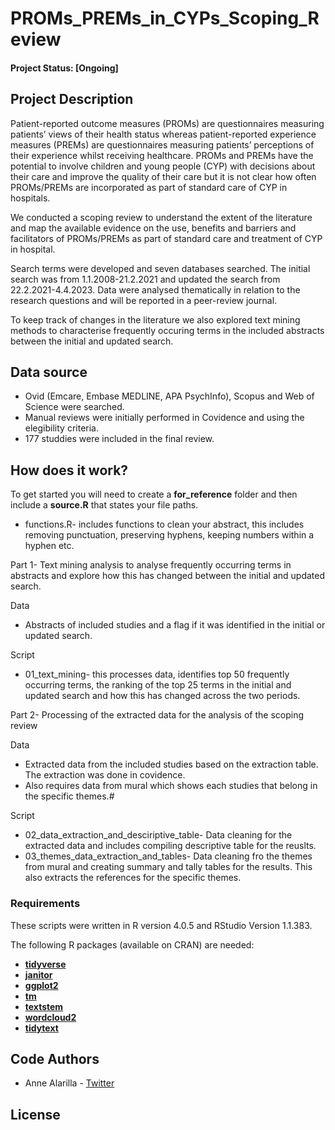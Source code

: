 # PROMs_PREMs_in_CYPs_Scoping_Review
#### Project Status: [Ongoing]

## Project Description
Patient-reported outcome measures (PROMs) are questionnaires measuring patients’ views of their health status whereas patient-reported experience measures (PREMs) are questionnaires measuring patients’ perceptions of their experience whilst receiving healthcare. PROMs and PREMs have the potential to involve children and young people (CYP) with decisions about their care and improve the quality of their care but it is not clear how often PROMs/PREMs are incorporated as part of standard care of CYP in hospitals. 

We conducted a scoping review to understand the extent of the literature and map the available evidence on the use, benefits and barriers and facilitators of PROMs/PREMs as part of standard care and treatment of CYP in hospital.

Search terms were developed and seven databases searched. The initial search was from 1.1.2008-21.2.2021 and updated the search from 22.2.2021-4.4.2023. Data were analysed thematically in relation to the research questions and will be reported in a peer-review journal. 

To keep track of changes in the literature we also explored text mining methods to characterise frequently occuring terms in the included abstracts between the initial and updated search. 

## Data source
 * Ovid (Emcare, Embase MEDLINE, APA PsychInfo), Scopus and Web of Science were searched.
 * Manual reviews were initially performed in Covidence and using the elegibility criteria.
 * 177 studdies were included in the final review. 

## How does it work?
To get started you will need to create a **for_reference** folder and then include a **source.R**  that states your file paths. 

* functions.R- includes functions to clean your abstract, this includes removing punctuation, preserving hyphens, keeping numbers within a hyphen etc.  

Part 1- Text mining analysis to analyse frequently occurring terms in abstracts and explore how this has changed between the initial and updated search.  

Data

* Abstracts of included studies and a flag if it was identified in the initial or updated search.

Script

* 01_text_mining- this processes data, identifies top 50 frequently occurring terms, the ranking of the top 25 terms in the initial and updated search and how this has changed across the two periods. 

Part 2- Processing of the extracted data for the analysis of the scoping review

Data 

* Extracted data from the included studies based on the extraction table. The extraction was done in covidence. 
* Also requires data from mural which shows each studies that belong in the specific themes.#

Script

* 02_data_extraction_and_desciriptive_table- Data cleaning for the extracted data and includes compiling descriptive table for the reuslts. 
* 03_themes_data_extraction_and_tables- Data cleaning fro the themes from mural and creating summary and tally tables for the results. This also extracts the references for the specific themes. 

### Requirements 

These scripts were written in R version 4.0.5 and RStudio Version 1.1.383.

The following R packages (available on CRAN) are needed: 
* [**tidyverse**](https://www.tidyverse.org/)
* [**janitor**](https://cran.r-project.org/web/packages/janitor/vignettes/janitor.html)
* [**ggplot2**](https://ggplot2.tidyverse.org/)
* [**tm**](https://cran.r-project.org/web/packages/tm/index.html)
* [**textstem**](https://cran.r-project.org/web/packages/textstem/textstem.pdf)
* [**wordcloud2**](https://cran.r-project.org/web/packages/wordcloud2/vignettes/wordcloud.html)
* [**tidytext**](https://cran.r-project.org/web/packages/tidytext/vignettes/tidytext.html)

## Code Authors

* Anne Alarilla - [Twitter](https://twitter.com/alarillaanne)

## License
